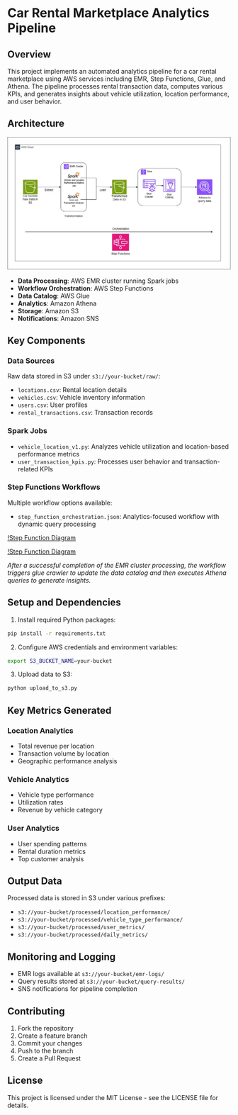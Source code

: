 # Car Rental Marketplace Analytics Pipeline

## Overview
This project implements an automated analytics pipeline for a car rental marketplace using AWS services including EMR, Step Functions, Glue, and Athena. The pipeline processes rental transaction data, computes various KPIs, and generates insights about vehicle utilization, location performance, and user behavior.

## Architecture
![Architecture Diagram](images/architectural_diagram(emr).jpg)
- **Data Processing**: AWS EMR cluster running Spark jobs
- **Workflow Orchestration**: AWS Step Functions
- **Data Catalog**: AWS Glue
- **Analytics**: Amazon Athena
- **Storage**: Amazon S3
- **Notifications**: Amazon SNS


## Key Components

### Data Sources
Raw data stored in S3 under `s3://your-bucket/raw/`:
- `locations.csv`: Rental location details
- `vehicles.csv`: Vehicle inventory information
- `users.csv`: User profiles
- `rental_transactions.csv`: Transaction records

### Spark Jobs
- `vehicle_location_v1.py`: Analyzes vehicle utilization and location-based performance metrics
- `user_transaction_kpis.py`: Processes user behavior and transaction-related KPIs

### Step Functions Workflows
Multiple workflow options available:
- `step_function_orchestration.json`: Analytics-focused workflow with dynamic query processing

[!Step Function Diagram](images/car-rental-flow.png)



[!Step Function Diagram](images/car-rental-step-flow.png)

*After a successful completion of the EMR cluster processing, the workflow triggers glue crawler to update the data catalog and then executes Athena queries to generate insights.*

## Setup and Dependencies

1. Install required Python packages:
```bash
pip install -r requirements.txt
```

2. Configure AWS credentials and environment variables:
```bash
export S3_BUCKET_NAME=your-bucket
```

3. Upload data to S3:
```bash
python upload_to_s3.py
```

## Key Metrics Generated

### Location Analytics
- Total revenue per location
- Transaction volume by location
- Geographic performance analysis

### Vehicle Analytics
- Vehicle type performance
- Utilization rates
- Revenue by vehicle category

### User Analytics
- User spending patterns
- Rental duration metrics
- Top customer analysis

## Output Data
Processed data is stored in S3 under various prefixes:
- `s3://your-bucket/processed/location_performance/`
- `s3://your-bucket/processed/vehicle_type_performance/`
- `s3://your-bucket/processed/user_metrics/`
- `s3://your-bucket/processed/daily_metrics/`

## Monitoring and Logging
- EMR logs available at `s3://your-bucket/emr-logs/`
- Query results stored at `s3://your-bucket/query-results/`
- SNS notifications for pipeline completion

## Contributing
1. Fork the repository
2. Create a feature branch
3. Commit your changes
4. Push to the branch
5. Create a Pull Request

## License
This project is licensed under the MIT License - see the LICENSE file for details.
